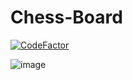 # Chess-Board
[![CodeFactor](https://www.codefactor.io/repository/github/dmitrygaydabura/chess/badge/master)](https://www.codefactor.io/repository/github/dmitrygaydabura/chess/overview/master)  

![image](https://user-images.githubusercontent.com/103960072/169912968-14ebce13-ad56-4e6b-a47c-8b4b62009ab0.png)  

